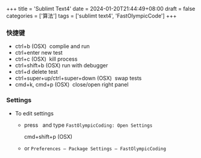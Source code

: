 +++
title = 'Sublimt Text4'
date = 2024-01-20T21:44:49+08:00
draft = false
categories = ['算法']
tags = ['sublimt text4', 'FastOlympicCode']
+++


### 快捷键

- ctrl+b (OSX)  complie and run
- ctrl+enter new test
- ctrl+c (OSX)  kill process
- ctrl+shift+b (OSX) run with debugger
- ctrl+d delete test
- ctrl+super+up/ctrl+super+down (OSX)  swap tests
- cmd+k, cmd+p (OSX)  close/open right panel

### Settings

- To edit settings
    - press   and type `FastOlympicCoding: Open Settings`
        
        cmd+shift+p (OSX)
        
    - or `Preferences — Package Settings — FastOlympicCoding`